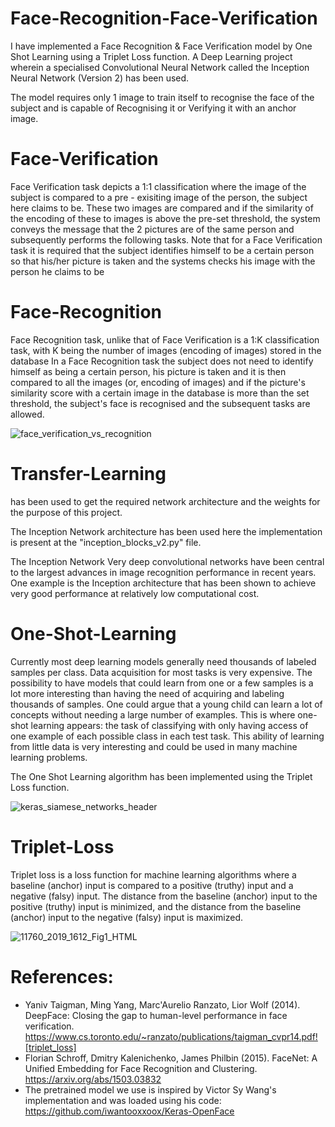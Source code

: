 # Face-Recognition-Face-Verification

I have implemented a Face Recognition & Face Verification model by One Shot Learning using a Triplet Loss function.
A Deep Learning project wherein a specialised Convolutional Neural Network called the Inception Neural Network (Version 2) has been used.

The model requires only 1 image to train itself to recognise the face of the subject and is capable of Recognising it or Verifying it with an anchor image.




# Face-Verification
Face Verification task depicts a 1:1 classification where the image of the subject is compared to a pre - exisiting image of the person, the subject here claims to be. These two images are compared and if the similarity of the encoding of these to images is above the pre-set threshold, the system conveys the message that the 2 pictures are of the same person and subsequently performs the following tasks.
Note that for a Face Verification task it is required that the subject identifies himself to be a certain person so that his/her picture is taken and the systems checks his image with the person he claims to be


# Face-Recognition
Face Recognition task, unlike that of Face Verification is a 1:K classification task, with K being the number of images (encoding of images) stored in the database
In a Face Recognition task the subject does not need to identify himself as being a certain person, his picture is taken and it is then compared to all the images (or, encoding of images) and if the picture's similarity score with a certain image in the database is more than the set threshold, the subject's face is recognised and the subsequent tasks are allowed.

![face_verification_vs_recognition](https://user-images.githubusercontent.com/55103824/121846398-99460c00-cd04-11eb-8dd4-50a805704de5.jpg)


# Transfer-Learning
has been used to get the required network architecture and the weights for the purpose of this project.

The Inception Network architecture has been used here the implementation is present at the "inception_blocks_v2.py" file.

The Inception Network Very deep convolutional networks have been central to the largest advances in image recognition performance in recent years. One example is the Inception architecture that has been shown to achieve very good performance at relatively low computational cost.



# One-Shot-Learning 
Currently most deep learning models generally need thousands of labeled samples per class. Data acquisition for most tasks is very expensive. The possibility to have models that could learn from one or a few samples is a lot more interesting than having the need of acquiring and labeling thousands of samples. One could argue that a young child can learn a lot of concepts without needing a large number of examples. This is where one-shot learning appears: the task of classifying with only having access of one example of each possible class in each test task. This ability of learning from little data is very interesting and could be used in many machine learning problems.

The One Shot Learning algorithm has been implemented using the Triplet Loss function.

![keras_siamese_networks_header](https://user-images.githubusercontent.com/55103824/121846239-5a17bb00-cd04-11eb-842c-eda3ed4369e3.png)


# Triplet-Loss
Triplet loss is a loss function for machine learning algorithms where a baseline (anchor) input is compared to a positive (truthy) input and a negative (falsy) input. The distance from the baseline (anchor) input to the positive (truthy) input is minimized, and the distance from the baseline (anchor) input to the negative (falsy) input is maximized.

![11760_2019_1612_Fig1_HTML](https://user-images.githubusercontent.com/55103824/121845847-b0d0c500-cd03-11eb-8f79-67529c3c1a90.png)

# References:
* Yaniv Taigman, Ming Yang, Marc'Aurelio Ranzato, Lior Wolf (2014). DeepFace: Closing the gap to human-level performance in face verification.  <https://www.cs.toronto.edu/~ranzato/publications/taigman_cvpr14.pdf![triplet_loss]>
* Florian Schroff, Dmitry Kalenichenko, James Philbin (2015). FaceNet: A Unified Embedding for Face Recognition and Clustering.
  <https://arxiv.org/abs/1503.03832>
* The pretrained model we use is inspired by Victor Sy Wang's implementation and was loaded using his code: 
  <https://github.com/iwantooxxoox/Keras-OpenFace>






